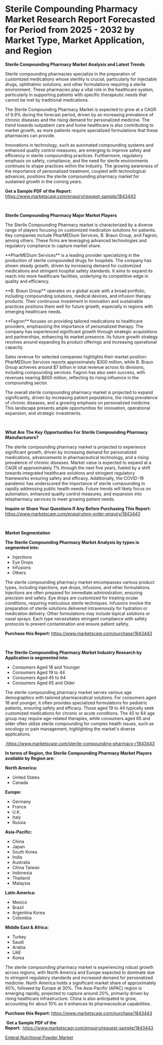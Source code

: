 <p><h1>Sterile Compounding Pharmacy Market Research Report Forecasted for Period from 2025 -  2032 by Market Type, Market Application, and Region</h1></p><p><strong>Sterile Compounding Pharmacy Market Analysis and Latest Trends</strong></p>
<p><p>Sterile compounding pharmacies specialize in the preparation of customized medications whose sterility is crucial, particularly for injectable drugs, ophthalmic solutions, and other formulations requiring a sterile environment. These pharmacies play a vital role in the healthcare system, particularly in supporting patients with specific therapeutic needs that cannot be met by traditional medications. </p><p>The Sterile Compounding Pharmacy Market is expected to grow at a CAGR of 6.9% during the forecast period, driven by an increasing prevalence of chronic diseases and the rising demand for personalized medicine. The trend towards outpatient care and home healthcare is also contributing to market growth, as more patients require specialized formulations that these pharmacies can provide. </p><p>Innovations in technology, such as automated compounding systems and enhanced quality control measures, are emerging to improve safety and efficiency in sterile compounding practices. Furthermore, regulatory emphasis on safety, compliance, and the need for sterile environments continues to shape practices within the industry. The growing awareness of the importance of personalized treatment, coupled with technological advances, positions the sterile compounding pharmacy market for sustained growth in the coming years.</p></p>
<p><strong>Get a Sample PDF of the Report:&nbsp;</strong> <a href="https://www.marketscagr.com/enquiry/request-sample/1843443?utm_campaign=2480&utm_medium=2&utm_source=Github&utm_content=ia&utm_term=08032025&utm_id=sterile-compounding-pharmacy">https://www.marketscagr.com/enquiry/request-sample/1843443</a></p>
<p>&nbsp;</p>
<p><strong>Sterile Compounding Pharmacy Major Market Players</strong></p>
<p><p>The Sterile Compounding Pharmacy market is characterized by a diverse range of players focusing on customized medication solutions for patients. Key companies include PharMEDium Services, B. Braun Group, and Fagron, among others. These firms are leveraging advanced technologies and regulatory compliance to capture market share.</p><p>**PharMEDium Services** is a leading provider specializing in the production of sterile compounded drugs for hospitals. The company has shown steady growth, driven by increasing demand for customized medications and stringent hospital safety standards. It aims to expand its reach into more healthcare facilities, underlying its competitive edge in quality and efficiency.</p><p>**B. Braun Group** operates on a global scale with a broad portfolio, including compounding solutions, medical devices, and infusion therapy products. Their continuous investment in innovation and sustainable practices positions them well for future growth, especially in regions with emerging healthcare needs.</p><p>**Fagron** focuses on providing tailored medications to healthcare providers, emphasizing the importance of personalized therapy. The company has experienced significant growth through strategic acquisitions and partnerships, enhancing its market presence. Its future growth strategy revolves around expanding its product offerings and increasing operational capacity.</p><p>Sales revenue for selected companies highlights their market position: PharMEDium Services reports approximately $300 million, while B. Braun Group achieves around $7 billion in total revenue across its divisions, including compounding services. Fagron has also seen success, with revenues nearing $600 million, reflecting its rising influence in the compounding sector.</p><p>The overall sterile compounding pharmacy market is projected to expand significantly, driven by increasing patient populations, the rising prevalence of chronic diseases, and a growing emphasis on personalized medicine. This landscape presents ample opportunities for innovation, operational expansion, and strategic investments.</p></p>
<p>&nbsp;</p>
<p><strong>What Are The Key Opportunities For Sterile Compounding Pharmacy Manufacturers?</strong></p>
<p><p>The sterile compounding pharmacy market is projected to experience significant growth, driven by increasing demand for personalized medications, advancements in pharmaceutical technology, and a rising prevalence of chronic diseases. Market value is expected to expand at a CAGR of approximately 7% through the next five years, fueled by a shift towards integrated healthcare solutions and stringent regulatory frameworks ensuring safety and efficacy. Additionally, the COVID-19 pandemic has underscored the importance of sterile compounding in rapidly addressing public health needs. Future trends will likely focus on automation, enhanced quality control measures, and expansion into telepharmacy services to meet growing patient needs.</p></p>
<p><strong>Inquire or Share Your Questions If Any Before Purchasing This Report:</strong> <a href="https://www.marketscagr.com/enquiry/pre-order-enquiry/1843443?utm_campaign=2480&utm_medium=2&utm_source=Github&utm_content=ia&utm_term=08032025&utm_id=sterile-compounding-pharmacy">https://www.marketscagr.com/enquiry/pre-order-enquiry/1843443</a></p>
<p>&nbsp;</p>
<p><strong>Market Segmentation</strong></p>
<p><strong>The Sterile Compounding Pharmacy Market Analysis by types is segmented into:</strong></p>
<p><ul><li>Injections</li><li>Eye Drops</li><li>Infusions</li><li>Others</li></ul></p>
<p><p>The sterile compounding pharmacy market encompasses various product types, including injections, eye drops, infusions, and other formulations. Injections are often prepared for immediate administration, ensuring precision and safety. Eye drops are customized for treating ocular conditions, requiring meticulous sterile techniques. Infusions involve the preparation of sterile solutions delivered intravenously for hydration or medication delivery. Other formulations may include topical solutions or nasal sprays. Each type necessitates stringent compliance with safety protocols to prevent contamination and ensure patient safety.</p></p>
<p><strong>Purchase this Report:&nbsp;</strong><a href="https://www.marketscagr.com/purchase/1843443?utm_campaign=2480&utm_medium=2&utm_source=Github&utm_content=ia&utm_term=08032025&utm_id=sterile-compounding-pharmacy">https://www.marketscagr.com/purchase/1843443</a></p>
<p>&nbsp;</p>
<p><strong>The Sterile Compounding Pharmacy Market Industry Research by Application is segmented into:</strong></p>
<p><ul><li>Consumers Aged 18 and Younger</li><li>Consumers Aged 19 to 44</li><li>Consumers Aged 45 to 64</li><li>Consumers Aged 65 and Older</li></ul></p>
<p><p>The sterile compounding pharmacy market serves various age demographics with tailored pharmaceutical solutions. For consumers aged 18 and younger, it often provides specialized formulations for pediatric patients, ensuring safety and efficacy. Those aged 19 to 44 typically seek customized medications for chronic or acute conditions. The 45 to 64 age group may require age-related therapies, while consumers aged 65 and older often utilize sterile compounding for complex health issues, such as oncology or pain management, highlighting the market's diverse applications.</p></p>
<p><a href="https://www.marketscagr.com/sterile-compounding-pharmacy-r1843443?utm_campaign=2480&utm_medium=2&utm_source=Github&utm_content=ia&utm_term=08032025&utm_id=sterile-compounding-pharmacy">&nbsp;https://www.marketscagr.com/sterile-compounding-pharmacy-r1843443</a></p>
<p><strong>In terms of Region, the Sterile Compounding Pharmacy Market Players available by Region are:</strong></p>
<p>
    <p> <strong> North America: </strong>
        <ul>
            <li>United States</li>
            <li>Canada</li>
        </ul>
        </p> 
    <p> <strong> Europe: </strong>
        <ul>
            <li>Germany</li>
            <li>France</li>
            <li>U.K.</li>
            <li>Italy</li>
            <li>Russia</li>
        </ul>
        </p> 
    <p> <strong> Asia-Pacific: </strong>
        <ul>
            <li>China</li>
            <li>Japan</li>
            <li>South Korea</li>
            <li>India</li>
            <li>Australia</li>
            <li>China Taiwan</li>
            <li>Indonesia</li>
            <li>Thailand</li>
            <li>Malaysia</li>
        </ul>
        </p> 
    <p> <strong> Latin America: </strong>
        <ul>
            <li>Mexico</li>
            <li>Brazil</li>
            <li>Argentina Korea</li>
            <li>Colombia</li>
        </ul>
        </p> 
    <p> <strong> Middle East & Africa: </strong>
        <ul>
            <li>Turkey</li>
            <li>Saudi</li>
            <li>Arabia</li>
            <li>UAE</li>
            <li>Korea</li>
        </ul>
    </p>
    </p>
<p><p>The sterile compounding pharmacy market is experiencing robust growth across regions, with North America and Europe expected to dominate due to stringent regulatory standards and increased demand for personalized medicine. North America holds a significant market share of approximately 40%, followed by Europe at 30%. The Asia-Pacific (APAC) region is emerging rapidly, projected to capture around 20%, primarily driven by rising healthcare infrastructure. China is also anticipated to grow, accounting for about 10% as it enhances its pharmaceutical capabilities.</p></p>
<p><strong>Purchase this Report: </strong><a href="https://www.marketscagr.com/purchase/1843443?utm_campaign=2480&utm_medium=2&utm_source=Github&utm_content=ia&utm_term=08032025&utm_id=sterile-compounding-pharmacy">https://www.marketscagr.com/purchase/1843443</a></p>
<p>&nbsp;<strong>Get a Sample PDF of the Report:&nbsp;&nbsp;</strong><a href="https://www.marketscagr.com/enquiry/request-sample/1843443?utm_campaign=2480&utm_medium=2&utm_source=Github&utm_content=ia&utm_term=08032025&utm_id=sterile-compounding-pharmacy">https://www.marketscagr.com/enquiry/request-sample/1843443</a></p>
<p><strong></strong></p>
<p><p><a href="https://github.com/cheryjhonson/Market-Research-Report-List-1/blob/main/enteral-nutritional-powder-market.md?utm_campaign=2480&utm_medium=2&utm_source=Github&utm_content=ia&utm_term=08032025&utm_id=sterile-compounding-pharmacy">Enteral Nutritional Powder Market</a></p></p>